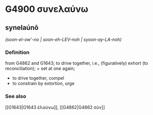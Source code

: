 # G4900 συνελαύνω

## synelaúnō

_(soon-el-ow'-no | soon-eh-LEV-noh | syoon-ay-LA-noh)_

### Definition

from G4862 and G1643; to drive together, i.e., (figuratively) exhort (to reconciliation); + set at one again; 

- to drive together, compel
- to constrain by extortion, urge

### See also

[[G1643|G1643 ἐλαύνω]], [[G4862|G4862 σύν]]
